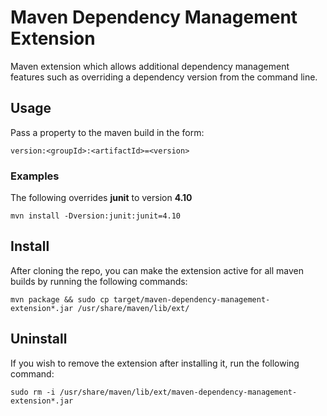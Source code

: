 # Maven Dependency Management Extension

Maven extension which allows additional dependency management features such as overriding a dependency version from the command line.

## Usage
Pass a property to the maven build in the form:

    version:<groupId>:<artifactId>=<version>

### Examples
The following overrides **junit**  to version **4.10**

    mvn install -Dversion:junit:junit=4.10

## Install
After cloning the repo, you can make the extension active for all maven builds by running the following commands:

    mvn package && sudo cp target/maven-dependency-management-extension*.jar /usr/share/maven/lib/ext/

## Uninstall
If you wish to remove the extension after installing it, run the following command:

    sudo rm -i /usr/share/maven/lib/ext/maven-dependency-management-extension*.jar

